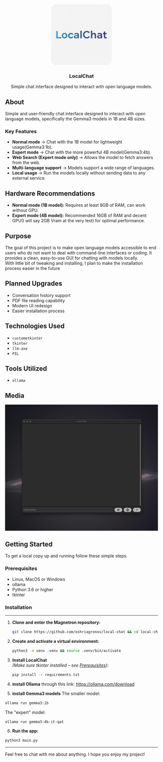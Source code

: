 <br />
<div align="center">
  <a href="https://github.com/oshriagronov/local-chat">
    <img src="assets/app_icon.png" alt="Logo" width="200" height="200">
  </a>

<h3 align="center">LocalChat</h3>
  <p align="center">
    Simple chat interface designed to interact with open language models.
  </p>
</div>

## About

Simple and user-friendly chat interface designed to interact with open language models, specifically the Gemma3 models in 1B and 4B sizes.

### Key Features

- **Normal mode**
  → Chat with the 1B model for lightweight usage(Gemma3:1b).
- **Expert mode**
  → Chat with the more powerful 4B model(Gemma3:4b).
- **Web Search (Expert mode only)**
  → Allows the model to fetch answers from the web.
- **Multi-language support**
  → Models support a wide range of languages.
- **Local usage**
  → Run the models locally without sending data to any external service.

## Hardware Recommendations

- **Normal mode (1B model):** Requires at least 8GB of RAM, can work without GPU.
- **Expert mode (4B model):** Recommended 16GB of RAM and decent GPU(I will say 2GB Vram at the very lest) for optimal performance.

## Purpose

The goal of this project is to make open language models accessible to end users who do not want to deal with command-line interfaces or coding. It provides a clean, easy-to-use GUI for chatting with models locally.<br/>
With little bit of tweaking and installing, I plan to make the installation process easier in the future

## Planned Upgrades

- Conversation history support
- PDF file reading capability
- Modern UI redesign
- Easier installation process

## Technologies Used

- `custometkinter`
- `tkinter`
- `llm-axe`
- `PIL`

## Tools Utilized

- `ollama`

## Media

  <img src="/example.jpg" alt="example of the chat interface">

## Getting Started

To get a local copy up and running follow these simple steps.

### Prerequisites

- Linux, MacOS or Windows
- ollama
- Python 3.6 or higher
- tkinter

### Installation

---

1. **Clone and enter the Magnetron repository:**

   ```bash
   git clone https://github.com/oshriagronov/local-chat && cd local-chat
   ```

2. **Create and activate a virtual environment:**

   ```bash
   python3 -m venv .venv && source .venv/bin/activate
   ```

3. **Install LocalChat**  
   _(Make sure tkinter installed – see [Prerequisites](#prerequisites)):_

   ```bash
   pip install -r requirements.txt
   ```

4. **install Ollama**
   through this link: https://ollama.com/download

5. **install Gemma3 models**
   The smaller model:

```bash
ollama run gemma3:1b
```

The "expert" model:

```bash
ollama run gemma3:4b-it-qat
```

6. **Run the app:**

```bash
python3 main.py
```

---

Feel free to chat with me about anything. I hope you enjoy my project!
